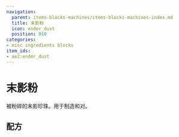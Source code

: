 ```yaml
---
navigation:
  parent: items-blocks-machines/items-blocks-machines-index.md
  title: 末影粉
  icon: ender_dust
  position: 010
categories:
- misc ingredients blocks
item_ids:
- ae2:ender_dust
---
```


# 末影粉

<ItemImage id="ender_dust" scale="4" />

被<ItemLink id="inscriber" />粉碎的末影珍珠。用于制造<ItemLink id="wireless_booster" />和<ItemLink id="quantum_entangled_singularity" />对。

## 配方

<RecipeFor id="ender_dust" />
